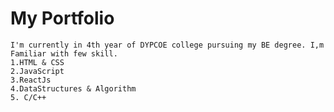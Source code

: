 # My Portfolio

    I'm currently in 4th year of DYPCOE college pursuing my BE degree. I,m Familiar with few skill.
    1.HTML & CSS
    2.JavaScript
    3.ReactJs
    4.DataStructures & Algorithm
    5. C/C++